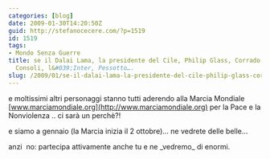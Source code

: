 ```yaml
---
categories: [blog]
date: 2009-01-30T14:20:50Z
guid: http://stefanocecere.com/?p=1519
id: 1519
tags:
- Mondo Senza Guerre
title: se il Dalai Lama, la presidente del Cile, Philip Glass, Corrado Guzzanti, Carmen
  Consoli, l&#039;Inter, Pessotto….
slug: /2009/01/se-il-dalai-lama-la-presidente-del-cile-philip-glass-corrado-guzzanti-carmen-consoli-linter-pessotto/
---
```


e moltissimi altri personaggi stanno tutti aderendo alla Marcia Mondiale [www.marciamondiale.org](http://www.marciamondiale.org) per la Pace e la Nonviolenza .. ci sarà un perchè?!

e siamo a gennaio (la Marcia inizia il 2 ottobre)… ne vedrete delle belle…

anzi  no: partecipa attivamente anche tu e ne \_vedremo\_ di enormi.